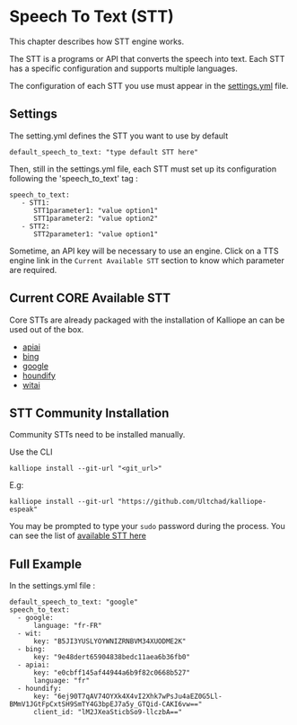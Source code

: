 # Speech To Text (STT)

This chapter describes how STT engine works.

The STT is a programs or API that converts the speech into text.
Each STT has a specific configuration and supports multiple languages.

The configuration of each STT you use must appear in the [settings.yml](settings.md) file.

## Settings

The setting.yml defines the STT you want to use by default
```
default_speech_to_text: "type default STT here"
```

Then, still in the settings.yml file, each STT must set up its configuration following the 'speech_to_text' tag :
```
speech_to_text:
   - STT1:
      STT1parameter1: "value option1"
      STT1parameter2: "value option2"
   - STT2:
      STT2parameter1: "value option1"
```
Sometime, an API key will be necessary to use an engine. Click on a TTS engine link in the `Current Available STT` section to know which parameter are required.

## Current CORE Available STT
Core STTs are already packaged with the installation of Kalliope an can be used out of the box.

- [apiai](../kalliope/stt/apiai/README.md)
- [bing](../kalliope/stt/bing/README.md)
- [google](../kalliope/stt/google/README.md)
- [houndify](../kalliope/stt/houndify/README.md)
- [witai](../kalliope/stt/wit/README.md)

## STT Community Installation

Community STTs need to be installed manually.

Use the CLI
```
kalliope install --git-url "<git_url>"
```

E.g:
```
kalliope install --git-url "https://github.com/Ultchad/kalliope-espeak"
```

You may be prompted to type your `sudo` password during the process. You can see the list of [available STT here](stt_list.md)

## Full Example

In the settings.yml file :

```
default_speech_to_text: "google"
speech_to_text:
  - google:
      language: "fr-FR"
  - wit:
      key: "B5JI3YUSLYOYWNIZRNBVM34XUODME2K"
  - bing:
      key: "9e48dert65904838bedc11aea6b36fb0"
  - apiai:
      key: "e0cbff145af44944a6b9f82c0668b527"
      language: "fr"
  - houndify:
      key: "6ej90T7qAV74OYXk4X4vI2Xhk7wPsJu4aEZ0G5Ll-BMmV1JGtFpCxtSH9SmTY4G3bpEJ7a5y_GTQid-CAKI6vw=="
      client_id: "lM2JXeaSticbSo9-llczbA=="

```

